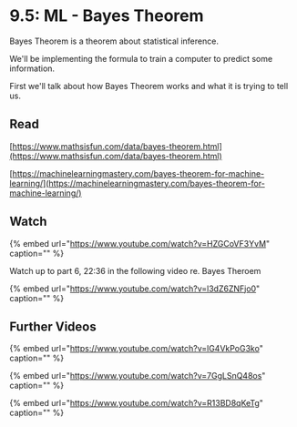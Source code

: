 # 9.5: ML - Bayes Theorem

Bayes Theorem is a theorem about statistical inference.

We'll be implementing the formula to train a computer to predict some information.

First we'll talk about how Bayes Theorem works and what it is trying to tell us.

## Read

[https://www.mathsisfun.com/data/bayes-theorem.html](https://www.mathsisfun.com/data/bayes-theorem.html)

[https://machinelearningmastery.com/bayes-theorem-for-machine-learning/](https://machinelearningmastery.com/bayes-theorem-for-machine-learning/)

## Watch

{% embed url="https://www.youtube.com/watch?v=HZGCoVF3YvM" caption="" %}

Watch up to part 6, 22:36 in the following video re. Bayes Theroem

{% embed url="https://www.youtube.com/watch?v=l3dZ6ZNFjo0" caption="" %}

## Further Videos

{% embed url="https://www.youtube.com/watch?v=lG4VkPoG3ko" caption="" %}

{% embed url="https://www.youtube.com/watch?v=7GgLSnQ48os" caption="" %}

{% embed url="https://www.youtube.com/watch?v=R13BD8qKeTg" caption="" %}

